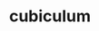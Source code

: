 ---
title: cubiculum
meaning: bedroom
ch: eight
pos: noun
stem: cubicul
genend: ī
abbgender: n.
abbgender2: neut.
gender: neuter
declension: second
---